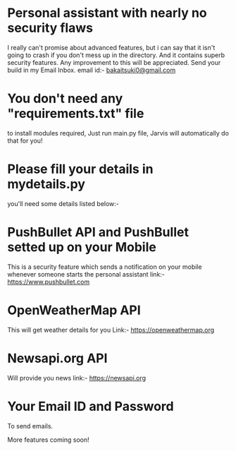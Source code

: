# Personal assistant with nearly no security flaws
I really can't promise about advanced features, but i can say that it isn't going to crash if you don't mess up in the directory. And it contains superb security features.
Any improvement to this will be appreciated.
Send your build in my Email Inbox. email id:- bakaitsuki0@gmail.com
# You don't need any "requirements.txt" file 
to install modules required, Just run main.py file, Jarvis will automatically do that for you!
# Please fill your details in mydetails.py
you'll need some details listed below:-
# PushBullet API and PushBullet setted up on your Mobile
This is a security feature which sends a notification on your mobile whenever someone starts the personal assistant
link:- https://www.pushbullet.com
# OpenWeatherMap API
This will get weather details for you
Link:- https://openweathermap.org
# Newsapi.org API
Will provide you news
link:- https://newsapi.org
# Your Email ID and Password
To send emails.

More features coming soon!
